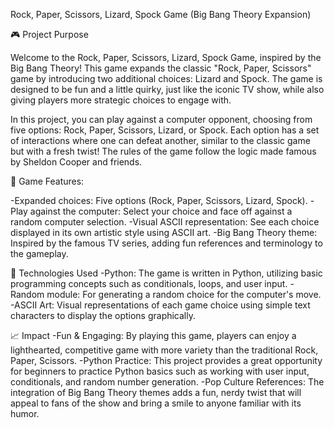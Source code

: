 Rock, Paper, Scissors, Lizard, Spock Game (Big Bang Theory Expansion)

🎮 Project Purpose

Welcome to the Rock, Paper, Scissors, Lizard, Spock Game, inspired by the Big Bang Theory! This game expands the classic "Rock, Paper, Scissors" game by introducing two additional choices: Lizard and Spock. The game is designed to be fun and a little quirky, just like the iconic TV show, while also giving players more strategic choices to engage with.

In this project, you can play against a computer opponent, choosing from five options: Rock, Paper, Scissors, Lizard, or Spock. Each option has a set of interactions where one can defeat another, similar to the classic game but with a fresh twist! The rules of the game follow the logic made famous by Sheldon Cooper and friends.

🌟 Game Features:

-Expanded choices: Five options (Rock, Paper, Scissors, Lizard, Spock).
-Play against the computer: Select your choice and face off against a random computer selection.
-Visual ASCII representation: See each choice displayed in its own artistic style using ASCII art.
-Big Bang Theory theme: Inspired by the famous TV series, adding fun references and terminology to the gameplay.

🚀 Technologies Used
-Python: The game is written in Python, utilizing basic programming concepts such as conditionals, loops, and user input.
-Random module: For generating a random choice for the computer's move.
-ASCII Art: Visual representations of each game choice using simple text characters to display the options graphically.

📈 Impact
-Fun & Engaging: By playing this game, players can enjoy a lighthearted, competitive game with more variety than the traditional Rock, Paper, Scissors.
-Python Practice: This project provides a great opportunity for beginners to practice Python basics such as working with user input, conditionals, and random number generation.
-Pop Culture References: The integration of Big Bang Theory themes adds a fun, nerdy twist that will appeal to fans of the show and bring a smile to anyone familiar with its humor.
